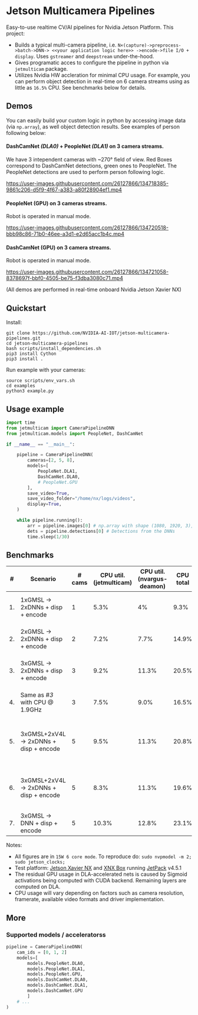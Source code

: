 # Jetson Multicamera Pipelines

Easy-to-use realtime CV/AI pipelines for Nvidia Jetson Platform. This project:
- Builds a typical multi-camera pipeline, i.e. `N×(capture)->preprocess->batch->DNN-> <<your application logic here>> ->encode->file I/O + display`. Uses `gstreamer` and `deepstream`  under-the-hood.
- Gives programatic acces to configure the pipeline in python via `jetmulticam` package.
- Utilizes Nvidia HW accleration for minimal CPU usage. For example, you can perform object detection in real-time on 6 camera streams using as little as `16.5%` CPU. See benchmarks below for details.

## Demos

You can easily build your custom logic in python by accessing image data (via `np.array`), as well object detection results.
See examples of person following below:

#### DashCamNet _(DLA0)_ + PeopleNet _(DLA1)_ on 3 camera streams.
We have 3 intependent cameras with ~270° field of view.
Red Boxes correspond to DashCamNet detections, green ones to PeopleNet.
The PeopleNet detections are used to perform person following logic.

https://user-images.githubusercontent.com/26127866/134718385-9861c206-d5f9-4f67-a383-a80f28904ef1.mp4

#### PeopleNet (GPU) on 3 cameras streams.
Robot is operated in manual mode.

https://user-images.githubusercontent.com/26127866/134720518-bbb98c86-71b0-46ee-a3d1-e2d65acc1b4c.mp4

#### DashCamNet (GPU) on 3 camera streams.
Robot is operated in manual mode.

https://user-images.githubusercontent.com/26127866/134721058-8378697f-bbf0-4505-be75-f3dba3080c71.mp4

(All demos are performed in real-time onboard Nvidia Jetson Xavier NX)

## Quickstart

Install:
```shell
git clone https://github.com/NVIDIA-AI-IOT/jetson-multicamera-pipelines.git
cd jetson-multicamera-pipelines
bash scripts/install_dependencies.sh
pip3 install Cython
pip3 install .
```
Run example with your cameras:
```shell
source scripts/env_vars.sh 
cd examples
python3 example.py
```

## Usage example

```python
import time
from jetmulticam import CameraPipelineDNN
from jetmulticam.models import PeopleNet, DashCamNet

if __name__ == "__main__":

    pipeline = CameraPipelineDNN(
        cameras=[2, 5, 8],
        models=[
            PeopleNet.DLA1,
            DashCamNet.DLA0,
            # PeopleNet.GPU
        ],
        save_video=True,
        save_video_folder="/home/nx/logs/videos",
        display=True,
    )

    while pipeline.running():
        arr = pipeline.images[0] # np.array with shape (1080, 1920, 3), i.e. (1080p RGB image)
        dets = pipeline.detections[0] # Detections from the DNNs
        time.sleep(1/30)
```

## Benchmarks

| #   | Scenario                               | # cams | CPU util. <br> (jetmulticam) | CPU util. <br> (nvargus-deamon) | CPU<br>total | GPU % | EMC util % | Power draw | Inference Hardware                                             |
| --- | -------------------------------------- | ------ | -------------------------- | ------------------------------- | ------------ | ----- | ---------- | ---------- | -------------------------------------------------------------- |
| 1.  | 1xGMSL -> 2xDNNs + disp + encode       | 1      | 5.3%                       | 4%                              | 9.3%         | <3%   | 57%        | 8.5W       | DLA0: PeopleNet DLA1: DashCamNet                               |
| 2.  | 2xGMSL -> 2xDNNs + disp + encode       | 2      | 7.2%                       | 7.7%                            | 14.9%        | <3%   | 62%        | 9.4W       | DLA0: PeopleNet DLA1: DashCamNet                               |
| 3.  | 3xGMSL -> 2xDNNs + disp + encode       | 3      | 9.2%                       | 11.3%                           | 20.5%        | <3%   | 68%        | 10.1W      | DLA0: PeopleNet DLA1: DashCamNet                               |
| 4.  | Same as _#3_ with CPU @ 1.9GHz         | 3      | 7.5%                       | 9.0%                            | 16.5%         | <3%   | 68%        | 10.4w      | DLA0: PeopleNet DLA1: DashCamNet                               |
| 5.  | 3xGMSL+2xV4L -> 2xDNNs + disp + encode | 5      | 9.5%                       | 11.3%                           | 20.8%        | <3%   | 45%        | 9.1W       | DLA0: PeopleNet _(interval=1)_ DLA1: DashCamNet _(interval=1)_ |
| 6.  | 3xGMSL+2xV4L -> 2xDNNs + disp + encode | 5      | 8.3%                       | 11.3%                           | 19.6%        | <3%   | 25%        | 7.5W       | DLA0: PeopleNet _(interval=6)_ DLA1: DashCamNet _(interval=6)_ |
| 7.  | 3xGMSL -> DNN + disp + encode          | 5      | 10.3%                      | 12.8%                           | 23.1%        | 99%   | 25%        | 15W        | GPU: PeopleNet                                                 |


Notes:
- All figures are in `15W 6 core mode`. To reproduce do: `sudo nvpmodel -m 2; sudo jetson_clocks;`
- Test platform: [Jetson Xavier NX](https://developer.nvidia.com/embedded/jetson-xavier-nx-devkit) and [XNX Box](https://www.leopardimaging.com/product/nvidia-jetson-cameras/nvidia-nx-mipi-camera-kits/li-xnx-box-gmsl2/) running [JetPack](https://developer.nvidia.com/embedded/jetpack) v4.5.1
- The residual GPU usage in DLA-accelerated nets is caused by Sigmoid activations being computed with CUDA backend. Remaining layers are computed on DLA.
- CPU usage will vary depending on factors such as camera resolution, framerate, available video formats and driver implementation.

## More 

### Supported models / acceleratorss
```python
pipeline = CameraPipelineDNN(
    cam_ids = [0, 1, 2]
    models=[
        models.PeopleNet.DLA0,
        models.PeopleNet.DLA1,
        models.PeopleNet.GPU,
        models.DashCamNet.DLA0,
        models.DashCamNet.DLA1,
        models.DashCamNet.GPU
        ]
    # ...
)
```
